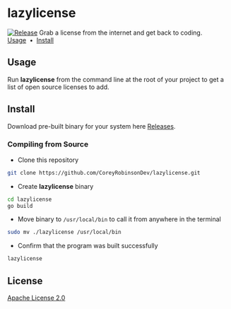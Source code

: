 # lazylicense
[![Release](https://github.com/CoreyRobinsonDev/lazylicense/actions/workflows/release.yml/badge.svg)](https://github.com/CoreyRobinsonDev/lazylicense/actions/workflows/release.yml)
Grab a license from the internet and get back to coding.
<br>
[Usage](#Usage) <span>&nbsp;•&nbsp;</span> [Install](#Install)

## Usage
Run **lazylicense** from the command line at the root of your project to get a list of open source licenses to add.

## Install
Download pre-built binary for your system here [Releases](https://github.com/CoreyRobinsonDev/lazylicense/releases).

### Compiling from Source
- Clone this repository
```bash
git clone https://github.com/CoreyRobinsonDev/lazylicense.git
```
- Create **lazylicense** binary
```bash
cd lazylicense
go build
```
- Move binary to <code>/usr/local/bin</code> to call it from anywhere in the terminal
```bash
sudo mv ./lazylicense /usr/local/bin
```
- Confirm that the program was built successfully
```bash
lazylicense
```

## License
[Apache License 2.0](./LICENSE)
